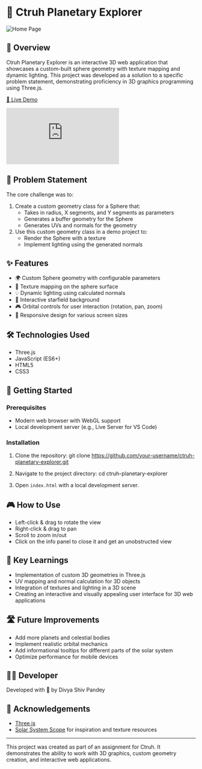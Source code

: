 # 🌌 Ctruh Planetary Explorer

![Home Page](https://spherectruh.s3.ap-south-1.amazonaws.com/homepage.png)

## 🚀 Overview

Ctruh Planetary Explorer is an interactive 3D web application that showcases a custom-built sphere geometry with texture mapping and dynamic lighting. This project was developed as a solution to a specific problem statement, demonstrating proficiency in 3D graphics programming using Three.js.

[🔗 Live Demo]()

![Working Page](https://d1oytz23ig1wok.cloudfront.net/index.html)

## 🎯 Problem Statement

The core challenge was to:
1. Create a custom geometry class for a Sphere that:
   - Takes in radius, X segments, and Y segments as parameters
   - Generates a buffer geometry for the Sphere
   - Generates UVs and normals for the geometry
2. Use this custom geometry class in a demo project to:
   - Render the Sphere with a texture
   - Implement lighting using the generated normals

## ✨ Features

- 🌍 Custom Sphere geometry with configurable parameters
- 🎨 Texture mapping on the sphere surface
- 💡 Dynamic lighting using calculated normals
- 🌠 Interactive starfield background
- 🎮 Orbital controls for user interaction (rotation, pan, zoom)
- 📱 Responsive design for various screen sizes

## 🛠️ Technologies Used

- Three.js
- JavaScript (ES6+)
- HTML5
- CSS3

## 🚀 Getting Started

### Prerequisites

- Modern web browser with WebGL support
- Local development server (e.g., Live Server for VS Code)

### Installation

1. Clone the repository:
git clone https://github.com/your-username/ctruh-planetary-explorer.git

2. Navigate to the project directory:
cd ctruh-planetary-explorer

3. Open `index.html` with a local development server.

## 🎮 How to Use

- Left-click & drag to rotate the view
- Right-click & drag to pan
- Scroll to zoom in/out
- Click on the info panel to close it and get an unobstructed view

## 🧠 Key Learnings

- Implementation of custom 3D geometries in Three.js
- UV mapping and normal calculation for 3D objects
- Integration of textures and lighting in a 3D scene
- Creating an interactive and visually appealing user interface for 3D web applications

## 🛣️ Future Improvements

- Add more planets and celestial bodies
- Implement realistic orbital mechanics
- Add informational tooltips for different parts of the solar system
- Optimize performance for mobile devices

## 👨‍💻 Developer

Developed with 💚 by Divya Shiv Pandey

## 🙏 Acknowledgements

- [Three.js](https://threejs.org/)
- [Solar System Scope](https://www.solarsystemscope.com/) for inspiration and texture resources

---

This project was created as part of an assignment for Ctruh. It demonstrates the ability to work with 3D graphics, custom geometry creation, and interactive web applications.

